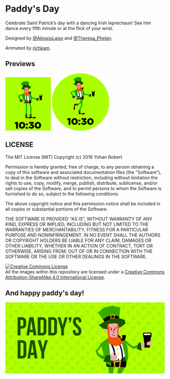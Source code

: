 # Paddy's Day

Celebrate Saint Patrick’s day with a dancing Irish leprechaun! See him dance every fifth minute or at the flick of your wrist.

Designed by [@AlessioLaiso](https://twitter.com/AlessioLaiso) and [@Theresa_Phelan](https://twitter.com/Theresa_Phelan).

Animated by [richkam](richkam.com).

## Previews

![Preview basalt](./preview~color~rect.gif) ![Preview chalk](./preview~color~round.png)

## LICENSE

The MIT License (MIT)
Copyright (c) 2016 Yohan Robert

Permission is hereby granted, free of charge, to any person obtaining a copy of this software and associated documentation files (the "Software"), to deal in the Software without restriction, including without limitation the rights to use, copy, modify, merge, publish, distribute, sublicense, and/or sell copies of the Software, and to permit persons to whom the Software is furnished to do so, subject to the following conditions:

The above copyright notice and this permission notice shall be included in all copies or substantial portions of the Software.

THE SOFTWARE IS PROVIDED "AS IS", WITHOUT WARRANTY OF ANY KIND, EXPRESS OR IMPLIED, INCLUDING BUT NOT LIMITED TO THE WARRANTIES OF MERCHANTABILITY, FITNESS FOR A PARTICULAR PURPOSE AND NONINFRINGEMENT. IN NO EVENT SHALL THE AUTHORS OR COPYRIGHT HOLDERS BE LIABLE FOR ANY CLAIM, DAMAGES OR OTHER LIABILITY, WHETHER IN AN ACTION OF CONTRACT, TORT OR OTHERWISE, ARISING FROM, OUT OF OR IN CONNECTION WITH THE SOFTWARE OR THE USE OR OTHER DEALINGS IN THE SOFTWARE.



<a rel="license" href="http://creativecommons.org/licenses/by-sa/4.0/"><img alt="Creative Commons License" style="border-width:0" src="https://i.creativecommons.org/l/by-sa/4.0/88x31.png" /></a><br />All the images within this repository are licensed under a <a rel="license" href="http://creativecommons.org/licenses/by-sa/4.0/">Creative Commons Attribution-ShareAlike 4.0 International License</a>.

## And happy paddy's day!

![Banner](./banner_2x.png)

